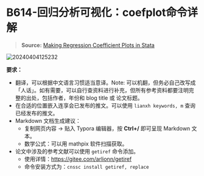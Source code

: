 # B614-回归分析可视化：coefplot命令详解

> **Source:** [Making Regression Coefficient Plots in Stata](https://medium.com/the-stata-gallery/making-regression-coefficient-plots-in-stata-7b100feac0cb)

![20240404125232](https://fig-lianxh.oss-cn-shenzhen.aliyuncs.com/20240404125232.png)

**要求：**
- 翻译，可以根据中文语言习惯适当意译。Note: 可以机翻，但务必自己改写成「人话」。如有需要，可以自行查资料进行补充，但所有参考资料都要注明完整的出处，包括作者，年份和 blog title 或 论文标题。
- 在合适的位置嵌入连享会已发布的推文。可以使用 `lianxh keywords, m` 查询已经发布的推文。
- Markdown 文档生成建议：
  - 复制网页内容 &rarr; 贴入 Typora 编辑器，按 **Ctrl+/** 即可呈现 Markdown 文本。
  - 数学公式：可以用 mathpix 软件扫描获取。 
- 论文中涉及的参考文献可以使用 `getiref` 命令添加。
  - 使用详情：<https://gitee.com/arlionn/getiref>
  - 命令安装方式为：`cnssc install getiref, replace`
